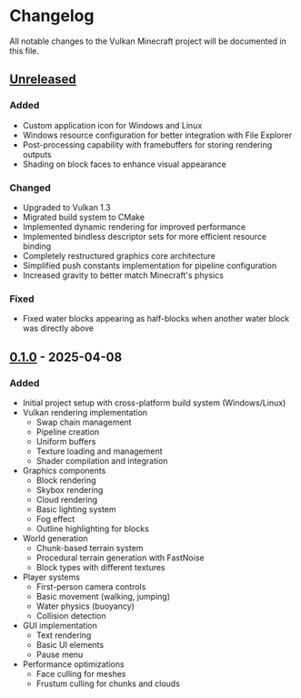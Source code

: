 # Changelog

All notable changes to the Vulkan Minecraft project will be documented in this file.

## [Unreleased]

### Added
- Custom application icon for Windows and Linux
- Windows resource configuration for better integration with File Explorer
- Post-processing capability with framebuffers for storing rendering outputs
- Shading on block faces to enhance visual appearance

### Changed
- Upgraded to Vulkan 1.3
- Migrated build system to CMake
- Implemented dynamic rendering for improved performance
- Implemented bindless descriptor sets for more efficient resource binding
- Completely restructured graphics core architecture
- Simplified push constants implementation for pipeline configuration
- Increased gravity to better match Minecraft's physics

### Fixed
- Fixed water blocks appearing as half-blocks when another water block was directly above


## [0.1.0] - 2025-04-08

### Added
- Initial project setup with cross-platform build system (Windows/Linux)
- Vulkan rendering implementation
  - Swap chain management
  - Pipeline creation
  - Uniform buffers
  - Texture loading and management
  - Shader compilation and integration
- Graphics components
  - Block rendering
  - Skybox rendering
  - Cloud rendering
  - Basic lighting system
  - Fog effect
  - Outline highlighting for blocks
- World generation
  - Chunk-based terrain system
  - Procedural terrain generation with FastNoise
  - Block types with different textures
- Player systems
  - First-person camera controls
  - Basic movement (walking, jumping)
  - Water physics (buoyancy)
  - Collision detection
- GUI implementation
  - Text rendering
  - Basic UI elements
  - Pause menu
- Performance optimizations
  - Face culling for meshes
  - Frustum culling for chunks and clouds

[Unreleased]: https://github.com/raphvrl/vulkan-minecraft/compare/v0.1.0...HEAD
[0.1.0]: https://github.com/raphvrl/vulkan-minecraft/releases/tag/v0.1.0